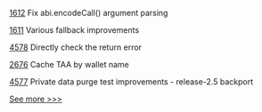 
[1612](https://github.com/hyperledger/solang/pull/1612) Fix abi.encodeCall() argument parsing

[1611](https://github.com/hyperledger/solang/pull/1611) Various fallback improvements

[4578](https://github.com/hyperledger/fabric/pull/4578) Directly check the return error

[2676](https://github.com/hyperledger/aries-cloudagent-python/pull/2676) Cache TAA by wallet name

[4577](https://github.com/hyperledger/fabric/pull/4577) Private data purge test improvements - release-2.5 backport


[See more >>>](https://start-here.hyperledger.org/pull-requests)
